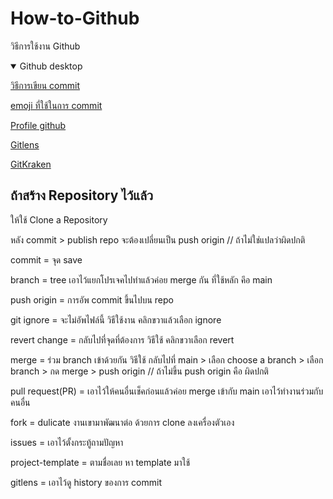 # How-to-Github
วิธีการใช้งาน Github
<details open>
  <summary>Github desktop</summary>

  [วิธีการเขียน commit](https://www.freecodecamp.org/news/how-to-write-better-git-commit-messages/)

  [emoji ที่ใช้ในการ commit](https://gitmoji.dev/)

  [Profile github](https://zzetao.github.io/awesome-github-profile/)

  [Gitlens](https://gitlens.amod.io/)

  [GitKraken](https://www.gitkraken.com/gitlens)
  
  ## ถ้าสร้าง Repository ไว้แล้ว
  
  ให้ใช้ Clone a Repository

  หลัง commit > publish repo จะต้องเปลี่ยนเป็น push origin // ถ้าไม่ใช่แปลว่าผิดปกติ

  commit = จุด save

  branch = tree เอาไว้แยกโปรเจคไปทำแล้วค่อย merge กัน ที่ใช้หลัก คึอ main  

  push origin = การอัพ commit ขึ้นไปบน repo

  git ignore = จะไม่อัพไฟล์นี้ วิธีใช้งาน คลิกขวาแล้วเลือก ignore

  revert change = กลับไปที่จุดที่ต้องการ วิธีใช้ คลิกขวาเลือก revert

  merge = ร่วม branch เข้าด้วยกัน วิธีใช้ กลับไปที่ main > เลือก choose a branch > เลือก branch > กด merge > push origin // ถ้าไม่ขึ้น push origin คือ ผิดปกติ

  pull request(PR) = เอาไว้ให้คนอื่นเช็คก่อนแล้วค่อย merge เข้ากับ main เอาไว้ทำงานร่วมกับคนอื่น

  fork = dulicate งานเขามาพัฒนาต่อ ด้วยการ clone ลงเครื่องตัวเอง

  issues = เอาไว้ตั้งกระทู้ถามปัญหา

  project-template = ตามชื่อเลย หา template มาใช้

  gitlens = เอาไว้ดู history ของการ commit

  
</details>
